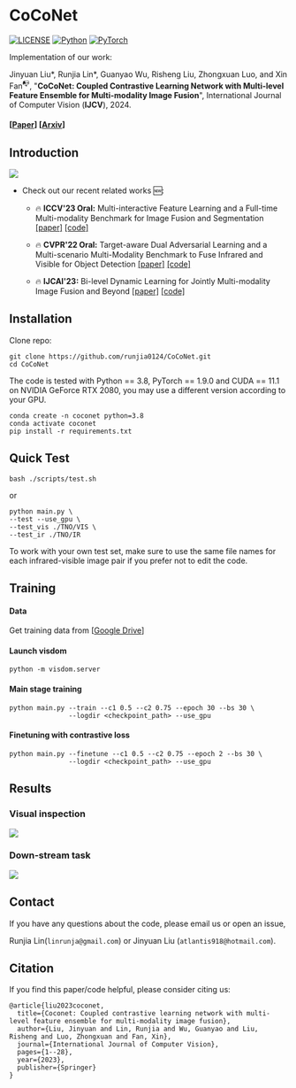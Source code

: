 

  <h1 align="left">CoCoNet</h1>

[![LICENSE](https://img.shields.io/badge/license-MIT-green)](https://github.com/wdhudiekou/IRFS/blob/main/LICENSE)
[![Python](https://img.shields.io/badge/python-3.8-blue.svg)](https://www.python.org/)
[![PyTorch](https://img.shields.io/badge/pytorch-1.9.0-%237732a8)](https://pytorch.org/)

Implementation of our work:

Jinyuan Liu\*, Runjia Lin\*, Guanyao Wu, Risheng Liu, Zhongxuan Luo, and Xin Fan<sup>📭</sup>, "**CoCoNet: Coupled Contrastive Learning Network with Multi-level Feature Ensemble for Multi-modality Image Fusion**", International Journal of Computer Vision (**IJCV**), 2024.


#### [[Paper](https://link.springer.com/article/10.1007/s11263-023-01952-1)]    [[Arxiv](https://arxiv.org/pdf/2211.10960.pdf)]


## Introduction


![](demo/pipeline.png)


- Check out our recent related works 🆕:
  - 🔥 **ICCV'23 Oral:** Multi-interactive Feature Learning and a Full-time Multi-modality Benchmark for Image Fusion and Segmentation [[paper]](https://arxiv.org/pdf/2308.02097.pdf) [[code]](https://github.com/JinyuanLiu-CV/SegMiF)
     
  - 🔥 **CVPR'22 Oral:** Target-aware Dual Adversarial Learning and a Multi-scenario Multi-Modality
Benchmark to Fuse Infrared and Visible for Object Detection [[paper]](https://openaccess.thecvf.com/content/CVPR2022/papers/Liu_Target-Aware_Dual_Adversarial_Learning_and_a_Multi-Scenario_Multi-Modality_Benchmark_To_CVPR_2022_paper.pdf) [[code]](https://github.com/JinyuanLiu-CV/TarDAL)
  - 🔥 **IJCAI'23:** Bi-level Dynamic Learning for Jointly Multi-modality Image Fusion and Beyond [[paper]](https://arxiv.org/pdf/2305.06720.pdf) [[code]](https://github.com/LiuZhu-CV/BDLFusion)



## Installation

Clone repo:
```
git clone https://github.com/runjia0124/CoCoNet.git
cd CoCoNet
```

The code is tested with Python == 3.8, PyTorch == 1.9.0 and CUDA == 11.1 on NVIDIA GeForce RTX 2080, you may use a different version according to your GPU. 
```
conda create -n coconet python=3.8
conda activate coconet
pip install -r requirements.txt
```

## Quick Test
```
bash ./scripts/test.sh
```
or
```
python main.py \
--test --use_gpu \    
--test_vis ./TNO/VIS \
--test_ir ./TNO/IR 
```
To work with your own test set, make sure to use the same file names for each infrared-visible image pair if you prefer not to edit the code.  

## Training
#### Data
Get training data from [[Google Drive](https://drive.google.com/drive/folders/1eESG4qAkIbhBFXv0dPiQ94nvsFqpw5Fq?usp=sharing)]

#### Launch visdom
```
python -m visdom.server
```
#### Main stage training
```
python main.py --train --c1 0.5 --c2 0.75 --epoch 30 --bs 30 \
               --logdir <checkpoint_path> --use_gpu
```
#### Finetuning with contrastive loss
```
python main.py --finetune --c1 0.5 --c2 0.75 --epoch 2 --bs 30 \
               --logdir <checkpoint_path> --use_gpu
```

## Results
### Visual inspection
![](demo/visual.png)
### Down-stream task
![](demo/visual_2.png)



## Contact
If you have any questions about the code, please email us or open an issue, 

Runjia Lin(`linrunja@gmail.com`) or Jinyuan Liu (`atlantis918@hotmail.com`).

## Citation

If you find this paper/code helpful, please consider citing us: 

```
@article{liu2023coconet,
  title={Coconet: Coupled contrastive learning network with multi-level feature ensemble for multi-modality image fusion},
  author={Liu, Jinyuan and Lin, Runjia and Wu, Guanyao and Liu, Risheng and Luo, Zhongxuan and Fan, Xin},
  journal={International Journal of Computer Vision},
  pages={1--28},
  year={2023},
  publisher={Springer}
}
```

